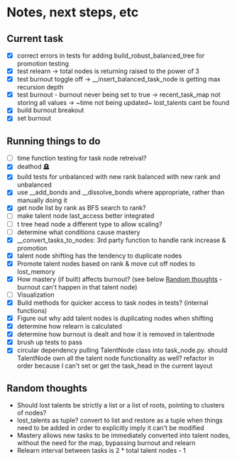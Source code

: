 # Notes, next steps, etc
## Current task
- [x] correct errors in tests for adding build_robust_balanced_tree for promotion testing 
- [x] test relearn -> total nodes is returning raised to the power of 3
- [x] test burnout toggle off -> __insert_balanced_task_node is getting max recursion depth
- [x] test burnout - burnout never being set to true -> recent_task_map not storing all values -> ~time not being updated~ lost_talents cant be found
- [x] build burnout breakout
- [x] set burnout

## Running things to do
- [ ] time function testing for task node retreival?
- [x] deathod 🪦
- [x] build tests for unbalanced with new rank balanced with new rank and unbalanced
- [x] use __add_bonds and __dissolve_bonds where appropriate, rather than manually doing it
- [x] get node list by rank as BFS search to rank?
- [ ] make talent node last_access better integrated
- [ ] t tree head node a different type to allow scaling?
- [ ] determine what conditions cause mastery
- [x] __convert_tasks_to_nodes: 3rd party function to handle rank increase & promotion
- [x] talent node shifting has the tendency to duplicate nodes
- [x] Promote talent nodes based on rank & move cut off nodes to lost_memory
- [x] How mastery (if built) affects burnout? (see below [Random thoughts](#random-thoughts) - burnout can't happen in that talent node)
- [ ] Visualization
- [x] Build methods for quicker access to task nodes in tests? (internal functions)
- [x] Figure out why add talent nodes is duplicating nodes when shifting
- [x] determine how relearn is calculated
- [x] determine how burnout is dealt and how it is removed in talentnode
- [x] brush up tests to pass
- [x] circular dependency pulling TalentNode class into task_node.py. should TalentNode own all the talent node functionality as well? refactor in order because I can't set or get the task_head in the current layout

## Random thoughts
- Should lost talents be strictly a list or a list of roots, pointing to clusters of nodes?
- lost_talents as tuple? convert to list and restore as a tuple when things need to be added in order to explicitly imply it can't be modified
- Mastery allows new tasks to be immediately converted into talent nodes, without the need for the map, bypassing burnout and relearn
- Relearn interval between tasks is 2 * total talent nodes - 1
